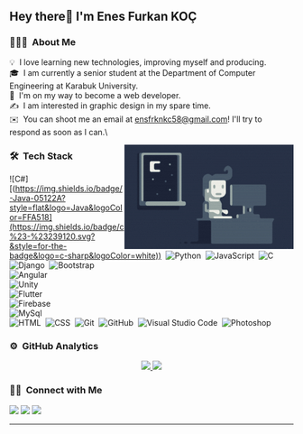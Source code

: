 <h2>Hey there👋 I'm Enes Furkan KOÇ</h2>

### 👨🏻‍💻 &nbsp;About Me

💡 &nbsp;I love learning new technologies, improving myself and producing.\
🎓 &nbsp;I am currently a senior student at the Department of Computer Engineering at Karabuk University.\
🌱 &nbsp;I'm on my way to become a web developer.\
✍️ &nbsp;I am interested in graphic design in my spare time.\
✉️ &nbsp;You can shoot me an email at ensfrknkc58@gmail.com! I'll try to respond as soon as I can.\

<img alt="Night Coding" src="https://raw.githubusercontent.com/AVS1508/AVS1508/master/assets/Night-Coding.gif" align="right"/>

### 🛠 &nbsp;Tech Stack

![C#][(https://img.shields.io/badge/-Java-05122A?style=flat&logo=Java&logoColor=FFA518](https://img.shields.io/badge/c%23-%23239120.svg?&style=for-the-badge&logo=c-sharp&logoColor=white))&nbsp;
![Python](https://img.shields.io/badge/-Python-05122A?style=flat&logo=python)&nbsp;
![JavaScript](https://img.shields.io/badge/-JavaScript-05122A?style=flat&logo=javascript)&nbsp;
![C](https://img.shields.io/badge/-C-05122A?style=flat&logo=C&logoColor=A8B9CC)&nbsp;
![Django](https://img.shields.io/badge/-Django-05122A?style=flat&logo=django&logoColor=092E20)&nbsp;
![Bootstrap](https://img.shields.io/badge/-Bootstrap-05122A?style=flat&logo=bootstrap&logoColor=563D7C)\
![Angular](https://img.shields.io/badge/angular-%23DD0031.svg?&style=for-the-badge&logo=angular&logoColor=white)\
![Unity](https://img.shields.io/badge/unity-%23000000.svg?&style=for-the-badge&logo=unity&logoColor=white)\
![Flutter](https://img.shields.io/badge/Flutter-%2302569B.svg?&style=for-the-badge&logo=Flutter&logoColor=white)\
![Firebase](https://img.shields.io/badge/firebase-%23039BE5.svg?&style=for-the-badge&logo=firebase)\
![MySql](https://img.shields.io/badge/mysql-%2300f.svg?&style=for-the-badge&logo=mysql&logoColor=white)\
![HTML](https://img.shields.io/badge/-HTML-05122A?style=flat&logo=HTML5)&nbsp;
![CSS](https://img.shields.io/badge/-CSS-05122A?style=flat&logo=CSS3&logoColor=1572B6)&nbsp;
![Git](https://img.shields.io/badge/-Git-05122A?style=flat&logo=git)&nbsp;
![GitHub](https://img.shields.io/badge/-GitHub-05122A?style=flat&logo=github)&nbsp;
![Visual Studio Code](https://img.shields.io/badge/-Visual%20Studio%20Code-05122A?style=flat&logo=visual-studio-code&logoColor=007ACC)&nbsp;
![Photoshop](https://img.shields.io/badge/-Photoshop-05122A?style=flat&logo=adobe-photoshop)&nbsp;


### ⚙️ &nbsp;GitHub Analytics

<p align="center">
<a href="https://github.com/ensfrknkc">
  <img height="180em" src="https://github-readme-stats-eight-theta.vercel.app/api?username=ensfrknkc&show_icons=true&theme=algolia&include_all_commits=true&count_private=true"/>
  <img height="180em" src="https://github-readme-stats-eight-theta.vercel.app/api/top-langs/?username=ensfrknkc&layout=compact&langs_count=8&theme=algolia"/>
</a>
</p>

### 🤝🏻 &nbsp;Connect with Me

<p align="center">

<a href="https://www.linkedin.com/in/enes-furkan-koç-5bab56172/"><img src="https://img.shields.io/badge/-Aditya%20Vikram%20Singh-0077B5?style=flat&logo=Linkedin&logoColor=white"/></a>
<a href="mailto:ensfrknkc58@gmail.com"><img src="https://img.shields.io/badge/-avsingh@umass.edu-D14836?style=flat&logo=Gmail&logoColor=white"/></a>
<a href="https://www.instagram.com/enesfurkankoc/"><img src="https://img.shields.io/badge/-@adityavs__-E4405F?style=flat&logo=Instagram&logoColor=white"/></a>
</p>

-----
<!--
**ensfrknkc/ensfrknkc** is a ✨ _special_ ✨ repository because its `README.md` (this file) appears on your GitHub profile.

Here are some ideas to get you started:

- 🔭 I’m currently working on ...
- 🌱 I’m currently learning ...
- 👯 I’m looking to collaborate on ...
- 🤔 I’m looking for help with ...
- 💬 Ask me about ...
- 📫 How to reach me: ...
- 😄 Pronouns: ...
- ⚡ Fun fact: ...
-->
